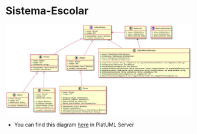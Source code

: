 # Sistema-Escolar
![](docs/diagrama_classes.png)

- You can find this diagram [here](http://www.plantuml.com/plantuml/uml/jLLHJzim47xth_1Zki4VY11LHYU1j0gaiUVgcbo3KMA3VP6O6FzzZfCuYPEgOOo-K7ndVtVVVTzLI49zW1JvZJoe6__VA-FsyvLBLMBCVv8MCb-tPwdAHAvYUuFMh3t3vmeA4obwG1tpHFvUhsB-JQa2GNRND09Xj8h7KEoDCTWRqf0IlqDZ57ZqroxmDbl883ogQH8rQgzn_CBokeSenrj82p269qKbrNBocgD9TQS96m_hui_vUKiTQnbqHwwQ0Rkt-qSazL5sFuUvgqeRzMxPFMbrg1lMEn9K5Q33zyCqo1uhIMe-xPaot9Nm8ahOsMzGqsSSO9lGdDWKMrXguR8w_4COkXWzT_aVND42PY8LIeB-LRfXHbNpDyYUl8elQL49lV3ElA0QjR1MDEx83QcRs5r7wiVrtWQ4wSSuxiT6_EI2JiqJfW8AaK4M6kX1QR3JKbAGqWAQIPusrz12lad6XATdsyr_kYzXXkaEiIPlFfG1GQ-gc6ziQRqrFDodecn4BWYAQrKPt8A47FKOpqfzMn7i2vnJV60qN9BjQbsIw8iEaZqptd4QSr7l7Esa6WrLTjPgyQfZYCwuzQSa9vsji_q6azxqLXipf8mTri243n_perVJwHk-4NydQGmGz3GnKzUclpTfTOFNjJ4QtADmzuqJ_nLkrfUhS9xjXbg8uTSO7NdeUpcSHvy-7VtAArkbWwRHH5EH10tUzxyqqs3I_xvO36kkthnVx3gPqzDuzIxDwhS2Oty1) in PlatUML Server
